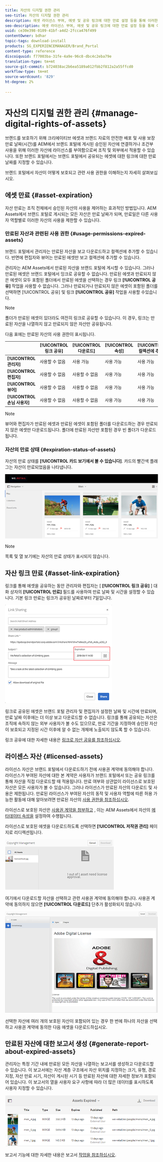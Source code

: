 ```yaml
---
title: 자산의 디지털 권한 관리
seo-title: 자산의 디지털 권한 관리
description: 에셋 라이선스 부여, 에셋 및 공유 링크에 대한 만료 설정 등을 통해 이러한 에셋 사용을 제어하고 안전하게 보호할 수 있습니다.
seo-description: 에셋 라이선스 부여, 에셋 및 공유 링크에 대한 만료 설정 등을 통해 이러한 에셋 사용을 제어하고 안전하게 보호할 수 있습니다.
uuid: ce30e398-0109-41bf-a4d2-2fcca476f499
contentOwner: bdhar
topic-tags: download-install
products: SG_EXPERIENCEMANAGER/Brand_Portal
content-type: reference
discoiquuid: f77003ba-31fe-4a9e-96c8-dbc4c2eba79e
translation-type: tm+mt
source-git-commit: b724038ac2b6ea5189a012fbb2f812a2a55ffcd0
workflow-type: tm+mt
source-wordcount: '829'
ht-degree: 2%

---
```



# 자산의 디지털 권한 관리 {#manage-digital-rights-of-assets}

브랜드를 보호하기 위해 크리에이티브 에셋과 브랜드 자료의 안전한 배포 및 사용 보장 만료 날짜(시간)를 AEM에서 브랜드 포털에 게시된 승인된 자산에 연결하거나 조건부 사용을 위해 이러한 자산에 라이선스를 부여함으로써 조직 및 외부에서 적용할 수 있습니다. 또한 브랜드 포털에서는 브랜드 포털에서 공유되는 에셋에 대한 링크에 대한 만료 날짜를 지정할 수 있습니다.

브랜드 포털에서 자산이 어떻게 보호되고 관련 사용 권한을 이해하는지 자세히 살펴보십시오.

## 에셋 만료 {#asset-expiration}

자산 만료는 조직 전체에서 승인된 자산의 사용을 제어하는 효과적인 방법입니다. AEM Assets에서 브랜드 포털로 게시되는 모든 자산은 만료 날짜가 되며, 만료일은 다른 사용자 역할별로 이러한 자산의 사용을 제한할 수 있습니다.

### 만료된 자산과 관련된 사용 권한 {#usage-permissions-expired-assets}

브랜드 포털에서 관리자는 만료된 자산을 보고 다운로드하고 컬렉션에 추가할 수 있습니다. 반면에 편집자와 뷰어는 만료된 에셋만 보고 컬렉션에 추가할 수 있습니다.

관리자는 AEM Assets에서 만료된 자산을 브랜드 포털에 게시할 수 있습니다. 그러나 만료된 에셋은 브랜드 포털에서 잉크로 공유할 수 없습니다. 만료된 에셋과 만료되지 않은 에셋이 모두 포함된 폴더에서 만료된 에셋을 선택하는 경우 링크 **[!UICONTROL 공유]** 작업을 사용할 수 없습니다. 그러나 만료되거나 만료되지 않은 에셋이 포함된 폴더를 선택하면 [!UICONTROL 공유] 및 링크 **[!UICONTROL 공유]** 작업을 사용할 수있습니다.

>[!NOTE]
>
>폴더가 만료된 에셋이 있더라도 여전히 링크로 공유할 수 있습니다. 이 경우, 링크는 만료된 자산을 나열하지 않고 만료되지 않은 자산만 공유됩니다.


다음 표에는 만료된 자산의 사용 권한이 표시됩니다.

|  | **[!UICONTROL 링크 공유]** | **[!UICONTROL 다운로드]** | **[!UICONTROL 속성]** | **[!UICONTROL 컬렉션에 추가]** | **[!UICONTROL 삭제]** |
|---|---|---|---|---|---|
| **[!UICONTROL 관리자]** | 사용할 수 없음 | 사용 가능 | 사용 가능 | 사용 가능 | 사용 가능 |
| **[!UICONTROL 편집자]** | 사용할 수 없음 | 사용할 수 없음 | 사용 가능 | 사용 가능 | 사용할 수 없음 |
| **[!UICONTROL 뷰어]** | 사용할 수 없음 | 사용할 수 없음 | 사용 가능 | 사용 가능 | 사용할 수 없음 |
| **[!UICONTROL 손님 사용자]** | 사용할 수 없음 | 사용할 수 없음 | 사용 가능 | 사용 가능 | 사용할 수 없음 |

>[!NOTE]
>
>뷰어와 편집자가 만료된 에셋과 만료된 에셋이 포함된 폴더를 다운로드하는 경우 만료되지 않은 에셋만 다운로드됩니다. 폴더에 만료된 자산만 포함된 경우 빈 폴더가 다운로드됩니다.


### 자산의 만료 상태 {#expiration-status-of-assets}

자산의 만료 상태를 **[!UICONTROL 카드 보기에서 볼 수 있습니다]**. 카드의 빨간색 플래그는 자산이 만료되었음을 나타냅니다.

![](assets/expired_assets_cardview.png)

>[!NOTE]
>
>목록 및 열 보기에는 자산의 만료 상태가 표시되지 않습니다.


## 자산 링크 만료 {#asset-link-expiration}

링크를 통해 에셋을 공유하는 동안 관리자와 편집자는 [ **[!UICONTROL 링크 공유]** ] 대화 상자의 **[!UICONTROL 만료]** 필드를 사용하여 만료 날짜 및 시간을 설정할 수 있습니다. 기본 링크 만료는 링크가 공유된 날짜로부터 7일입니다.

![](assets/asset-link-sharing.png)

링크로 공유된 에셋은 브랜드 포털 관리자 및 편집자가 설정한 날짜 및 시간에 만료되며, 만료 날짜 이후에는 더 이상 보고 다운로드할 수 없습니다. 링크를 통해 공유되는 자산은 조직에 속하지 않는 외부 사용자가 볼 수도 있으므로, 만료 기간을 지정하여 승인된 자산이 보호되고 지정된 시간 이후에 알 수 없는 개체에 노출되지 않도록 할 수 있습니다.

링크 공유에 대한 자세한 내용은 [링크로 자산 공유를 참조하십시오](../using/brand-portal-link-share.md).

## 라이센스 자산 {#licensed-assets}

라이선스 자산은 브랜드 포털에서 다운로드하기 전에 사용권 계약에 동의해야 합니다. 라이선스가 부여된 자산에 대한 본 계약은 사용자가 브랜드 포털에서 또는 공유 링크를 통해 자산을 직접 다운로드할 때 적용됩니다. 만료 여부와 상관없이 라이선스로 보호된 자산은 모든 사용자가 볼 수 있습니다. 그러나 라이선스가 만료된 자산의 다운로드 및 사용은 제한됩니다. 만료된 라이선스가 부여된 자산의 동작 및 사용자 역할에 따른 허용 가능한 활동에 대해 알아보려면 만료된 자산의 [사용 권한을 참조하십시오](../using/manage-digital-rights-of-assets.md#usage-permissions-expired-assets).

라이선스로 보호된 자산은 [사용권 계약을 첨부하고](https://helpx.adobe.com/experience-manager/6-5/assets/using/drm.html#DigitalRightsManagementinAssets) , 이는 AEM Assets에서 자산의 [메타데이터 속성을](https://helpx.adobe.com/experience-manager/6-5/assets/using/drm.html#DigitalRightsManagementinAssets) 설정하여 수행됩니다.

라이선스로 보호된 에셋을 다운로드하도록 선택하면 **[!UICONTROL 저작권 관리]** 페이지로 리디렉션됩니다.

![](assets/asset-copyright-mgmt.png)

여기에서 다운로드할 자산을 선택하고 관련 사용권 계약에 동의해야 합니다. 사용권 계약에 동의하지 않으면 **[!UICONTROL 다운로드]** 단추가 활성화되지 않습니다.

![](assets/licensed-asset-download-2.png)

선택한 자산에 여러 개의 보호된 자산이 포함되어 있는 경우 한 번에 하나의 자산을 선택하고 사용권 계약에 동의한 다음 에셋을 다운로드하십시오.

## 만료된 자산에 대한 보고서 생성 {#generate-report-about-expired-assets}

관리자는 특정 기간 내에 만료된 모든 자산을 나열하는 보고서를 생성하고 다운로드할 수 있습니다. 이 보고서에는 자산 계층 구조에서 자산 위치를 지정하는 크기, 유형, 경로 지정, 자산 만료 시기, 자산이 게시된 시기 등 만료된 자산에 대한 자세한 정보가 포함되어 있습니다. 이 보고서의 열을 사용자 요구 사항에 따라 더 많은 데이터를 표시하도록 사용자 지정할 수 있습니다.

![](assets/assets-expired.png)

보고서 기능에 대한 자세한 내용은 보고서 [작업을 참조하십시오](../using/brand-portal-reports.md#work-with-reports).
